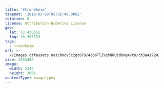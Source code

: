 ```yaml
---
title: '#trondheim'
takenAt: '2018-03-08T08:56:46.000Z'
rotation: 0
license: Attribution-NoDerivs License
geo:
  lat: 63.430552
  lng: 10.395733
tags:
  - trondheim
url: >-
  //images.ctfassets.net/bncv3c2gt878/4c6oTlIVqhNRUjdUng4vtH/cb3a41724143a6d5e12a3676ceb4214d/trondheim_40759163852_o
size: 4163456
image:
  width: 5344
  height: 3006
contentType: image/jpeg
---
```



